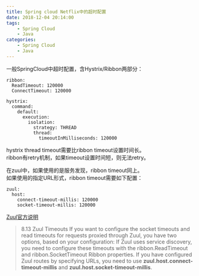 ```yaml
---
title: Spring cloud Netflix中的超时配置
date: 2018-12-04 20:14:00  
tags: 
    - Spring Cloud
    - Java
categories: 
    - Spring Cloud
    - Java  
---
```


一般SpringCloud中超时配置，含Hystrix/Ribbon两部分：
```
ribbon:
  ReadTimeout: 120000
  ConnectTimeout: 120000
  
hystrix:
  command:
    default:
      execution:
        isolation:
          strategy: THREAD
          thread:
            timeoutInMilliseconds: 120000
```
hystrix thread timeout需要比ribbon timeout设置时间长。  
ribbon有retry机制，如果timeout设置时间短，则无法retry。

在zuul中，如果使用的是服务发现，ribbon timeout同上。  
如果使用的指定URL形式，ribbon timeout需要如下配置：
```
zuul:
  host:
    connect-timeout-millis: 120000
    socket-timeout-millis: 120000
```
[Zuul官方说明](https://cloud.spring.io/spring-cloud-netflix/multi/multi__router_and_filter_zuul.html#_zuul_timeouts)
>8.13 Zuul Timeouts
If you want to configure the socket timeouts and read timeouts for requests proxied through Zuul, you have two options, based on your configuration:
>If Zuul uses service discovery, you need to configure these timeouts with the ribbon.ReadTimeout and ribbon.SocketTimeout Ribbon properties.
If you have configured Zuul routes by specifying URLs, you need to use __zuul.host.connect-timeout-millis__ and __zuul.host.socket-timeout-millis__.